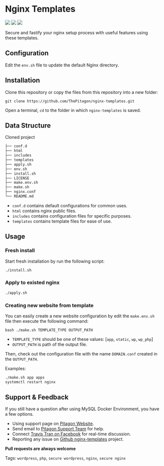 # Nginx Templates
[<img src="https://img.shields.io/badge/LinkedIn-0077B5?style=for-the-badge&logo=linkedin&logoColor=white">](https://www.linkedin.com/company/pitagon/)
[<img src="https://img.shields.io/badge/Facebook-1877F2?style=for-the-badge&logo=facebook&logoColor=white">](https://www.facebook.com/ThePitagon/)
[<img src="https://img.shields.io/twitter/follow/ThePitagon.svg?label=Follow&style=social">](https://twitter.com/ThePitagon/)

Secure and fastify your nginx setup process with useful features using these templates.

## Configuration
Edit the `env.sh` file to update the default Nginx directory.

## Installation
Clone this repository or copy the files from this repository into a new folder:
```
git clone https://github.com/ThePitagon/nginx-templates.git
```
Open a terminal, `cd` to the folder in which `nginx-templates` is saved.

## Data Structure
Cloned project
```bash
├── conf.d
├── html
├── includes
├── templates
├── apply.sh
├── env.sh
├── install.sh
├── LICENSE
├── make.env.sh
├── make.sh
├── nginx.conf
└── README.md
```

* `conf.d` contains default configurations for common uses.
* `html` contains nginx public files.
* `includes` contains configuration files for specific purposes.
* `templates` contains template files for ease of use.

## Usage
### Fresh install
Start fresh installation by run the following script:
```bash
./install.sh
```
### Apply to existed nginx
```bash
./apply.sh
```
### Creating new website from template
You can easily create a new website configuration by edit the `make.env.sh` file then execute the following command:
```
bash ./make.sh TEMPLATE_TYPE OUTPUT_PATH
```
* `TEMPLATE_TYPE` should be one of these values: [`app`, `static`, `wp`, `wp_php`]
* `OUTPUT_PATH` is path of the output file.

Then, check out the configuration file with the name `DOMAIN.conf` created in the `OUTPUT_PATH`. 

Examples:
```bash
./make.sh app apps
systemctl restart nginx
```

## Support & Feedback
If you still have a question after using MySQL Docker Environment, you have a few options.
* Using support page on [Pitagon Website](https://pitagon.io).
* Send email to [Pitagon Support Team](mailto:support@pitagon.vn) for help.
* Connect [Travis Tran on Facebook](https://www.facebook.com/travistran1989) for real-time discussion.
* Reporting any issue on [Github nginx-templates](https://github.com/ThePitagon/nginx-templates/issues) project.

**Pull requests are always welcome**

Tags: `wordpress`, `php`, `secure wordpress`, `nginx`, `secure nginx`
